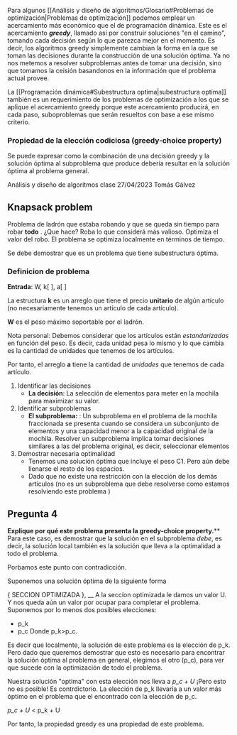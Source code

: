 Para algunos [[Análisis y diseño de algoritmos/Glosario#Problemas de optimización|Problemas de optimización]] podemos emplear un acercamiento más económico que el de programación dinámica. Este es el acercamiento ***greedy***, llamado así por construir soluciones "en el camino", tomando cada decisión según lo que parezca mejor en el momento. Es decir, los algoritmos greedy simplemente cambian la forma en la que se toman las decisiones durante la construcción de una solución óptima. Ya no nos metemos a resolver subproblemas antes de tomar una decisión, sino que tomamos la ceisión basandonos en la información que el problema actual provee. 

La [[Programación dinámica#Subestructura optima|subestructura optima]] también es un requerimiento de los problemas de optimización a los que se aplique el acercamiento greedy porque este acercamiento producirá, en cada paso, suboproblemas que serán resueltos con base a ese mismo criterio. 

### Propiedad de la elección codiciosa  (greedy-choice property)

Se puede expresar como la combinación de  una decisión greedy y la solución óptima al subproblema que produce debería resultar en la solución óptima  al problema general.




Análisis y diseño de algoritmos clase 27/04/2023
Tomás Gálvez
## Knapsack problem

Problema de ladrón que estaba robando y que se queda sin tiempo para robar **todo** . 
¿Que hace? Roba lo que considerá más valioso. Optimiza el valor del robo. El problema se optimiza localmente en términos de tiempo. 

Se debe demostrar que es un problema que tiene subestructura óptima. 
### Definicion de problema

**Entrada**: W, k[ ], a[ ]

La estructura **k** es un arreglo que tiene el precio **unitario** de algún artículo (no necesariamente tenemos un artículo de cada artículo). 

**W** es el peso máximo soportable por el ladrón.

Nota personal: Debemos considerar que los artículos están _estandarizadas_ en función del peso. Es decir, cada unidad pesa lo mismo y lo que cambia es la cantidad de unidades que tenemos de los artículos. 

Por tanto, el arreglo **a** tiene la cantidad de _unidades_ que tenemos de cada artículo. 
 

1. Identificar las decisiones
	- **La decisión**: La selección de elementos para meter en la mochila para maximizar su valor. 
2. Identificar subproblemas
	- **El subproblema:**  : Un subproblema en el problema de la mochila fraccionada se presenta cuando se considera un subconjunto de elementos y una capacidad menor a la capacidad original de la mochila. Resolver un subproblema implica tomar decisiones similares a las del problema original, es decir, seleccionar elementos
3. Demostrar necesaria optimalidad
	- Tenemos una solución óptima que incluye el peso C1. Pero aún debe llenarse el resto de los espacios. 
	- Dado que no existe una restricción con la elección de los demás artículos (no es un subproblema que debe resolverse como estamos resolviendo este problema )


Pregunta 4
------
**Explique por qué este problema presenta la greedy-choice property.****
Para este caso, es demostrar que la solución en el subproblema _debe_, es decir, la solución local también es la solución que lleva a la optimalidad a todo el problema. 

Porbamos este punto con contradicción. 

Suponemos una solución óptima de la siguiente forma 

{ SECCION OPTIMIZADA }, __ 
A la seccíon optimizada le damos un valor U. 
Y nos queda aún un valor por ocupar para completar el problema. 
Suponemos por lo menos dos posibles elecciones: 
- p_k 
- p_c
Donde p_k>p_c.

Es decir que localmente, la solución de este problema es la elección de p_k. Pero dado que queremos demostrar que esto es necesario para encontrar la solución óptima al problema en general, elegimos el otro (p_c), para ver que sucede con la optimización de todo el problema. 

Nuestra solución "optima" con esta elección nos lleva a
*p_c + U*
¡Pero esto no es posible! Es contrdictorio. La elección de p_k  llevaría a un valor más óptimo en el problema que el encontrado con la elección de p_c. 

*p_c + U* < p_k + U

Por tanto, la propiedad greedy es una propiedad de este problema. 